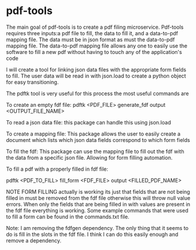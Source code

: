 # pdf-tools

The main goal of pdf-tools is to create a pdf filing microservice. Pdf-tools requires three inputs:a pdf file to fill, the data to fill it, and a data-to-pdf mapping file. The data must be in json format as must the data-to-pdf mapping file. The data-to-pdf mapping file allows any one to easily use the software to fill a new pdf without having to touch any of the application's code

I will create a tool for linking json data files with the
appropriate form fields to fill. The user data will be read in with
json.load to create a python object for easy transitioning. 

The pdftk tool is very useful for this process the most useful commands are

To create an empty fdf file:
pdftk <PDF_FILE> generate_fdf output <OUTPUT_FILE_NAME>

To read a json data file:
this package can handle this using json.load

To create a mapping file:
This package allows the user to easily create a document which lists
which json data fields correspond to which form fields

To fill the fdf:
This package can use the mapping file to fill out the fdf with the 
data from a specific json file. Allowing for form filling automation.

To fill a pdf with a properly filled in fdf file:

pdftk <PDF_TO_FILL> fill_form <FDF_FILE> output <FILLED_PDF_NAME>

NOTE FORM FILLING actually is working its just that fields that are not being filled in must be removed from the fdf file otherwise this will
throw null value errors. When only the fields that are being filled in with values are present in the fdf file everything is working. Some example commands that
were used to fill a form can be found in the commands.txt file.



Note:
I am removing the fdfgen dependency. The only thing that it seems to do is 
fill in the slots in the fdf file. I think I can do this easily enough and
remove a dependency. 

